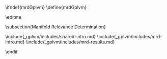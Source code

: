 \ifndef{mrdGplvm}
\define{mrdGplvm}

\editme

\subsection{Manifold Relevance Determination}

\include{_gplvm/includes/shared-intro.md}
\include{_gplvm/includes/mrd-intro.md}
\include{_gplvm/includes/mrd-results.md}

\endif
